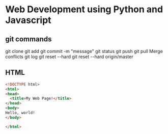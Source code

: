 # Web Development using Python and Javascript
## git commands
git clone <url>
git add <fileName>
git commit -m "message"
git status
git push
git pull
Merge conflicts
git log
git reset --hard <commitID>
git reset --hard origin/master

## HTML
```html
<!DOCTYPE html>
<html>
<head>
  <title>My Web Page!</title>
</head>
<body>
Hello, world!
</body>

</html>
```
